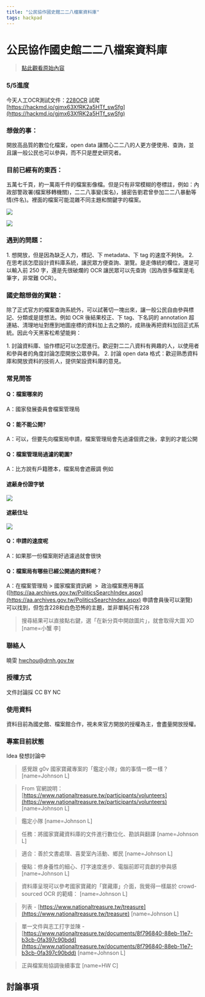 ```yaml
---
title: "公民協作國史館二二八檔案資料庫"
tags: hackpad
---
```


# 公民協作國史館二二八檔案資料庫

> [點此觀看原始內容](https://g0v.hackpad.tw/SWnxLFXNXLv)


### 5/5進度

今天人工OCR測試文件：[228OCR](https://g0v.hackpad.tw/zkGjwVuNRo5)
試爬
[https://hackmd.io/gjmx63XfRK2a5HTf_swSfg](https://hackmd.io/gjmx63XfRK2a5HTf_swSfg)


### 想做的事：

開放高品質的數位化檔案，open data 讓關心二二八的人更方便使用、查詢，並且讓一般公民也可以參與，而不只是歷史研究者。


### 目前已經有的東西：

五萬七千頁，約一萬兩千件的檔案影像檔。但是只有非常模糊的卷標註，例如：內政部警政署(檔案移轉機關)，二二八事變(案名)，據密告劉君曾參加二二八暴動等情(件名)。裡面的檔案可能混雜不同主題和關鍵字的檔案。

![](https://g0vhackmd.blob.core.windows.net/g0v-hackmd-images/upload_851ff1b755f3297e1158b5820b0830ee)




![](https://g0vhackmd.blob.core.windows.net/g0v-hackmd-images/upload_d3fce18f1a11eddeeaac423a4f9a1ae9)


### 遇到的問題：

1\. 想開放，但是因為缺乏人力，標記、下 metadata、下 tag 的速度不夠快。
2\. 在思考該怎麼設計資料庫系統，讓民眾方便查詢、瀏覽。是走傳統的欄位，還是可以輸入前 250 字，還是先很破爛的 OCR 讓民眾可以先查詢（因為很多檔案是毛筆字，非常難 OCR）。

### 國史館想做的實驗：

除了正式官方的檔案查詢系統外，可以試著切一塊出來，讓一般公民自由參與標記、分類或是提想法。例如 OCR 後結果校正、下 tag、下名詞的 annotation 超連結、清理地址對應到地圖座標的資料加上去之類的，成熟後再把資料加回正式系統。因此今天黑客松希望能夠：

1\. 討論資料庫、協作標記可以怎麼進行。歡迎對二二八資料有興趣的人，以使用者和參與者的角度討論怎麼開放公眾參與。
2\. 討論 open data 格式：歡迎熟悉資料庫和開放資料的技術人，提供架設資料庫的意見。

### 常見問答

#### Q：檔案哪來的

A：國家發展委員會檔案管理局

#### Q：能不能公開?

A：可以，但要先向檔案局申請，檔案管理局會先過濾個資之後，拿到的才能公開

#### Q：檔案管理局過濾的範圍?

A：比方說有戶籍謄本，檔案局會遮蔽調
例如
#### 遮蔽身份證字號

![](https://g0vhackmd.blob.core.windows.net/g0v-hackmd-images/upload_622f14332040a85cda4641f2901fbfa5)
#### 遮蔽住址

![](https://g0vhackmd.blob.core.windows.net/g0v-hackmd-images/upload_388cb9f26a0152bee4a57b29aecb4acb)

#### Q：申請的速度呢

A：如果那一份檔案剛好過濾過就會很快

#### Q：檔案局有哪些已經公開過的資料呢？

A：在檔案管理局 > 國家檔案資訊網  >  政治檔案應用專區([https://aa.archives.gov.tw/PoliticsSearchIndex.aspx](https://aa.archives.gov.tw/PoliticsSearchIndex.aspx) 申請會員後可以瀏覽) 可以找到，但包含228和白色恐怖的主題，並非單純只有228
> 搜尋結果可以直接點右鍵，選「在新分頁中開啟圖片」，就會取得大圖 XD
> [name=小蟹 李]


### 聯絡人

曉雯
hwchou@drnh.gov.tw

### 授權方式

文件討論採 CC BY NC

### 使用資料

資料目前為國史館、檔案館合作，視未來官方開放的授權為主，會盡量開放授權。

### 專案目前狀態

Idea 發想討論中

> 感覺跟 g0v 國家寶藏專案的「鑑定小隊」做的事情一模一樣？
> [name=Johnson L]

> From 官網說明：[https://www.nationaltreasure.tw/participants/volunteers](https://www.nationaltreasure.tw/participants/volunteers)
> [name=Johnson L]

> 鑑定小隊
> [name=Johnson L]

> 任務：將國家寶藏資料庫的文件進行數位化、勘誤與翻譯
> [name=Johnson L]

> 適合：善於文書處理、喜愛室內活動、鄉民
> [name=Johnson L]

> 優點：修身養性的細心、打字速度進步、電腦前即可貢獻的參與感
> [name=Johnson L]


> 資料庫呈現可以參考國家寶藏的「寶藏庫」介面，我覺得一樣屬於 crowd-sourced OCR 的範疇：
> [name=Johnson L]

> 列表 \- [https://www.nationaltreasure.tw/treasure](https://www.nationaltreasure.tw/treasure)
> [name=Johnson L]

> 單一文件與志工打字並陳 \- [https://www.nationaltreasure.tw/documents/8f796840-88eb-11e7-b3cb-0fa397c90bdd](https://www.nationaltreasure.tw/documents/8f796840-88eb-11e7-b3cb-0fa397c90bdd)
> [name=Johnson L]


> 正與檔案局協調後續事宜
> [name=HW C]

## 討論事項



